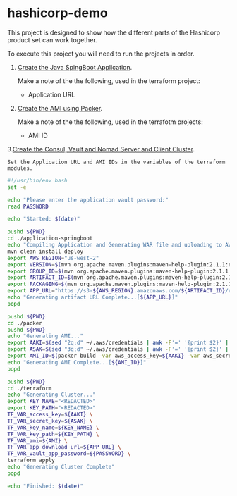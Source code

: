 # hashicorp-demo

This project is designed to show how the different parts of the Hashicorp product set can work together.

To execute this project you will need to run the projects in order.

1. [Create the Java SpingBoot Application](./application).

    Make a note of the the following, used in the terraform project:

      * Application URL

2. [Create the AMI using Packer](./packer).

    Make a note of the the following, used in the terrafotm projects:

      * AMI ID
      
3.[Create the Consul, Vault and Nomad Server and Client Cluster](./terraform).
    
    Set the Application URL and AMI IDs in the variables of the terraform modules.

```bash
#!/usr/bin/env bash
set -e

echo "Please enter the application vault password:"
read PASSWORD

echo "Started: $(date)"

pushd ${PWD}
cd ./application-springboot
echo "Compiling Application and Generating WAR file and uploading to AWS s3..."
mvn clean install deploy
export AWS_REGION="us-west-2"
export VERSION=$(mvn org.apache.maven.plugins:maven-help-plugin:2.1.1:evaluate -Dexpression=project.version | grep -v '\[')
export GROUP_ID=$(mvn org.apache.maven.plugins:maven-help-plugin:2.1.1:evaluate -Dexpression=project.groupId | grep -v '\[' | sed s@[.]@/@g)
export ARTIFACT_ID=$(mvn org.apache.maven.plugins:maven-help-plugin:2.1.1:evaluate -Dexpression=project.artifactId | grep -v '\[')
export PACKAGING=$(mvn org.apache.maven.plugins:maven-help-plugin:2.1.1:evaluate -Dexpression=project.packaging | grep -v '\[')
export APP_URL="https://s3-${AWS_REGION}.amazonaws.com/${ARTIFACT_ID}/release/${GROUP_ID}/${ARTIFACT_ID}/${VERSION}/${ARTIFACT_ID}-${VERSION}.${PACKAGING}"
echo "Generating artifact URL Complete...[${APP_URL}]"
popd

pushd ${PWD}
cd ./packer
pushd ${PWD}
echo "Generating AMI..."
export AAKI=$(sed "2q;d" ~/.aws/credentials | awk -F'=' '{print $2}' | sed -e 's/^[[:space:]]*//' -e 's/[[:space:]]*$//')
export ASAK=$(sed "3q;d" ~/.aws/credentials | awk -F'=' '{print $2}' | sed -e 's/^[[:space:]]*//' -e 's/[[:space:]]*$//')
export AMI_ID=$(packer build -var aws_access_key=${AAKI} -var aws_secret_key=${ASAK} -machine-readable basebuild.json | awk -F, '$0 ~/artifact,0,id/ {print $6}' | cut -f2 -d:)
echo "Generating AMI Complete...[${AMI_ID}]"
popd

pushd ${PWD}
cd ./terraform
echo "Generating Cluster..."
export KEY_NAME="<REDACTED>"
export KEY_PATH="<REDACTED>"
TF_VAR_access_key=${AAKI} \
TF_VAR_secret_key=${ASAK} \
TF_VAR_key_name=${KEY_NAME} \
TF_VAR_key_path=${KEY_PATH} \
TF_VAR_ami=${AMI} \
TF_VAR_app_download_url=${APP_URL} \
TF_VAR_vault_app_password=${PASSWORD} \
terraform apply
echo "Generating Cluster Complete"
popd

echo "Finished: $(date)"
```